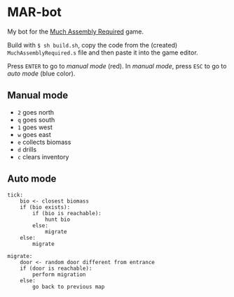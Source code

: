 # MAR-bot

My bot for the [Much Assembly Required](https://muchassemblyrequired.com) game.

Build with `$ sh build.sh`, copy the code from the (created) `MuchAssemblyRequired.s` file and then paste it into the game editor.

Press `ENTER` to go to *manual mode* (red). In *manual mode*, press `ESC` to go to *auto mode* (blue color).

## Manual mode

* `2` goes north
* `q` goes south
* `1` goes west
* `w` goes east
* `e` collects biomass
* `d` drills
* `c` clears inventory

## Auto mode

```
tick:
    bio <- closest biomass
    if (bio exists):
        if (bio is reachable):
            hunt bio
        else:
            migrate
    else:
        migrate

migrate:
    door <- random door different from entrance
    if (door is reachable):
        perform migration
    else:
        go back to previous map

```
